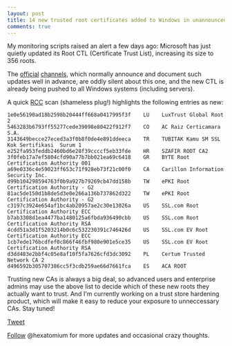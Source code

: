 ```yaml
---
layout: post
title: 14 new trusted root certificates added to Windows in unannounced update
comments: true
---
```



My monitoring scripts raised an alert a few days ago: Microsoft has just quietly updated its Root CTL (Certificate Trust List), increasing its size to 356 roots.

The <a href=http://social.technet.microsoft.com/wiki/contents/articles/31680.microsoft-trusted-root-certificate-program-updates.aspx>official</a> <A href=http://social.technet.microsoft.com/wiki/contents/articles/31634.microsoft-trusted-root-certificate-program-participants-v-2016-april.aspx>channels</a>, which normally announce and document such updates well in advance, are oddly silent about this one, and the new CTL is already being pushed to all Windows systems (including servers). 

A quick <A HREF=https://www.wilderssecurity.com/threads/rcc-check-your-systems-trusted-root-certificate-store.373819/>RCC</A> scan (shameless plug!) highlights the following entries as new: 

    1e0e56190ad18b2598b20444ff668a0417995f3f	LU    LuxTrust Global Root 2
    5463283b6793ff55277cede39098e80422f912f7	CO    AC Raiz Certicamara S.A.
    3143649becce27eced3a3f0b8f0de4e891ddeeca	TR    TUBITAK Kamu SM SSL Kok Sertifikasi  Surum 1	 
    e252fa953feddb2460bd6e28f39ccccf5eb33fde	HR    SZAFIR ROOT CA2
    3f0feb17a7ef5804cfd90a77b7bb021ea69c6418	GR    BYTE Root Certification Authority 001
    a69e0336c4e59023ff653c71f928eb73f21c00f0	CA    Carillon Information Security Inc.
    d99b104298594763f0b9a927b79269cb47dd158b	TW    ePKI Root Certification Authority - G2
    81ac5de150d1b8de5d3e0e266a136b737862d322	TW    ePKI Root Certification Authority - G2
    c3197c3924e654af1bc4ab20957ae2c30e13026a	US	  SSL.com Root Certification Authority ECC
    b7ab3308d1ea4477ba1480125a6fbda936490cbb	US    SSL.com Root Certification Authority RSA
    4cdd51a3d1f5203214b0c6c532230391c746426d	US    SSL.com EV Root Certification Authority ECC	 
    1cb7ede176bcdfef0c866f46fbf980e901e5ce35    US    SSL.com EV Root Certification Authority RSA
    d3dd483e2bbf4c05e8af10f5fa7626cfd3dc3092	PL    Certum Trusted Network CA 2
    d496592b305707386cc5f3cdb259ae66d7661fca	ES    ACA ROOT

Trusting new CAs is always a big deal, so advanced users and enterprise admins may use the above list to decide which of these new roots they actually want to trust.  And I'm currently working on a trust store hardening product, which will make it easy to reduce your exposure to unneccessary CAs. Stay tuned! 
 

<a href="https://twitter.com/share" class="twitter-share-button" 
data-url="https://hexatomium.github.io/2016/10/11/unannounced-root-cert-update/" data-text="14 new trusted root certificates added to Windows in unannounced update"  data-count="horizontal">Tweet</a>
<script type="text/javascript" src="https://platform.twitter.com/widgets.js"></script>

<A href=https://twitter.com/hexatomium>Follow</A> @hexatomium for more updates and occasional crazy thoughts.
